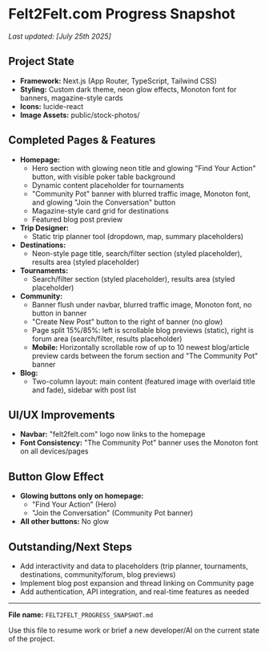 # Felt2Felt.com Progress Snapshot

_Last updated: [July 25th 2025]_  

## Project State
- **Framework:** Next.js (App Router, TypeScript, Tailwind CSS)
- **Styling:** Custom dark theme, neon glow effects, Monoton font for banners, magazine-style cards
- **Icons:** lucide-react
- **Image Assets:** public/stock-photos/

## Completed Pages & Features
- **Homepage:**
  - Hero section with glowing neon title and glowing "Find Your Action" button, with visible poker table background
  - Dynamic content placeholder for tournaments
  - "Community Pot" banner with blurred traffic image, Monoton font, and glowing "Join the Conversation" button
  - Magazine-style card grid for destinations
  - Featured blog post preview
- **Trip Designer:**
  - Static trip planner tool (dropdown, map, summary placeholders)
- **Destinations:**
  - Neon-style page title, search/filter section (styled placeholder), results area (styled placeholder)
- **Tournaments:**
  - Search/filter section (styled placeholder), results area (styled placeholder)
- **Community:**
  - Banner flush under navbar, blurred traffic image, Monoton font, no button in banner
  - "Create New Post" button to the right of banner (no glow)
  - Page split 15%/85%: left is scrollable blog previews (static), right is forum area (search/filter, results placeholder)
  - **Mobile:** Horizontally scrollable row of up to 10 newest blog/article preview cards between the forum section and "The Community Pot" banner
- **Blog:**
  - Two-column layout: main content (featured image with overlaid title and fade), sidebar with post list

## UI/UX Improvements
- **Navbar:** "felt2felt.com" logo now links to the homepage
- **Font Consistency:** "The Community Pot" banner uses the Monoton font on all devices/pages

## Button Glow Effect
- **Glowing buttons only on homepage:**
  - "Find Your Action" (Hero)
  - "Join the Conversation" (Community Pot banner)
- **All other buttons:** No glow

## Outstanding/Next Steps
- Add interactivity and data to placeholders (trip planner, tournaments, destinations, community/forum, blog previews)
- Implement blog post expansion and thread linking on Community page
- Add authentication, API integration, and real-time features as needed

---

**File name:** `FELT2FELT_PROGRESS_SNAPSHOT.md`

Use this file to resume work or brief a new developer/AI on the current state of the project. 